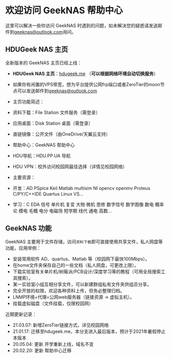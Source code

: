 # 欢迎访问 GeekNAS 帮助中心 #
这里可以解决一些你访问 GeekNAS 时遇到的问题，如未解决您的疑惑请发送邮件到[geeknas@outlook.com](mailto:geeknas@outlook.com?subject=GEEKNAS咨询邮件)询问。

## HDUGeek NAS 主页 ##

全新版本的 GeekNAS 主页已经上线：

- **HDUGeek NAS 主页**：[hdugeek.me](http://hdugeek.me) （**可以根据网络环境自动切换服务**）
- 如果你有闲置的VPS带宽，想为平台提供公网frp端口或者ZeroTier的moon节点可以发送邮件到[geeknas@outlook.com](mailto:geeknas@outlook.com?subject=VPS端口提供)


- 主页功能简述：
 - 资料下载：File Station 文件服务（需登录）
 - 应用桌面：Disk Station 桌面（需登录）
 - 直链镜像：公开文件（由OneDrive/天翼云支持）
 - 帮助中心：GeekNAS 帮助中心
 - HDU导航：HDU.PP.UA 导航
 - HDU VPN：校外访问校园网最佳选择（详情见校园网络）
 
- 主要资源：
 - 开发：AD PSpice Keil Matlab multisim NI opencv openmv Proteus C/PY/C++IDE Quartus Linux VS...
 - 学习：C EDA 信号 单片机 复变 大物 微机 思修 数字信号 数字图像 数电 概率论 模电 毛概 电分 电磁场 短学期 线代 通电 高数...

## GeekNAS 功能 ##

GeekNAS 主要用于文件存储，访问`资料下载`即可直接使用共享文件，私人网盘等功能，应用举例：

- 安装常用软件 AD、quartus、Matlab 等（校园网下最快100Mbps）。
- 在home文件夹保存自己的一些文档（私人网盘，可更改上限）。
- 下载实验室有关单片机/树莓派/PCB设计/深度学习等的教程（可用全局搜索工具搜索）。
- 某一实验室小组互相分享文件，可以新建群组私有文件夹供组员分享。
- 完全开放的权限，欢迎各种资料上传，但务必整理归档。
- LNMP环境+代理=公网web服务器（链接资源 -> 虚拟主机）。
- 挂载虚拟磁盘（文件挂载，仅限校园网）

近期更新记录：

- 21.03.07: 新增ZeroTier链接方式，详见校园网络
- 21.01.17: 迁移至hdugeek.me，本分支进入最后版本，预计于2021年暑假停止本版本
- 20.05.04: 更新 开学重新上线，域名不变
- 20.02.20: 更新 帮助中心迁移